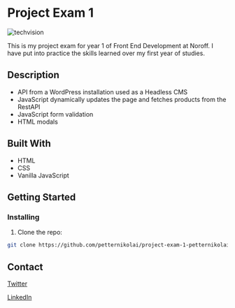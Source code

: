 # Project Exam 1

![techvision](https://github.com/petternikolai/project-exam-1-petternikolai/assets/116467779/56ef0981-d732-4802-a7c8-df9472525e0c)

This is my project exam for year 1 of Front End Development at Noroff. I have put into practice the skills learned over my first year of studies.

## Description

- API from a WordPress installation used as a Headless CMS
- JavaScript dynamically updates the page and fetches products from the RestAPI
- JavaScript form validation
- HTML modals

## Built With

- HTML
- CSS
- Vanilla JavaScript

## Getting Started

### Installing

1. Clone the repo:

```bash
git clone https://github.com/petternikolai/project-exam-1-petternikolai.git
```

## Contact

[Twitter](https://twitter.com/petternikolai94)

[LinkedIn](https://www.linkedin.com/in/petter-nikolai-kristoffersen-a829a41b8/)

